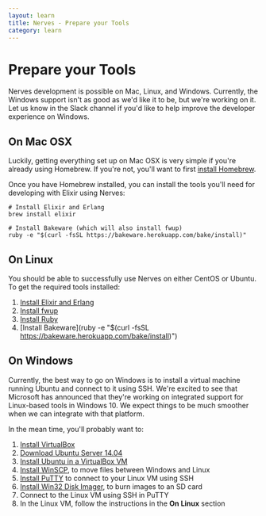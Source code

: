 ```yaml
---
layout: learn
title: Nerves - Prepare your Tools
category: learn
---
```


# Prepare your Tools

Nerves development is possible on Mac, Linux, and Windows.
Currently, the Windows support isn't as good as we'd like it to be, but we're working on it.
Let us know in the Slack channel if you'd like to help improve the developer experience on Windows.

## On Mac OSX

Luckily, getting everything set up on Mac OSX is very simple if you're already using Homebrew.
If you're not, you'll want to first [install Homebrew](http://brew.sh/).

Once you have Homebrew installed, you can install the tools you'll need for developing with Elixir using Nerves:

    # Install Elixir and Erlang
    brew install elixir

    # Install Bakeware (which will also install fwup)
    ruby -e "$(curl -fsSL https://bakeware.herokuapp.com/bake/install)"

## On Linux

You should be able to successfully use Nerves on either CentOS or Ubuntu.
To get the required tools installed:

1. [Install Elixir and Erlang](http://elixir-lang.org/install.html)
2. [Install fwup](https://github.com/fhunleth/fwup/blob/master/README.md#installing)
3. [Install Ruby](https://www.ruby-lang.org/en/documentation/installation/)
4. [Install Bakeware](ruby -e "$(curl -fsSL https://bakeware.herokuapp.com/bake/install)")

## On Windows

Currently, the best way to go on Windows is to install a virtual machine running Ubuntu and connect to it using SSH.
We're excited to see that Microsoft has announced that they're working on integrated support for Linux-based tools in Windows 10.
We expect things to be much smoother when we can integrate with that platform.

In the mean time, you'll probably want to:

1. [Install VirtualBox](https://www.virtualbox.org/wiki/Downloads)
2. [Download Ubuntu Server 14.04](http://www.ubuntu.com/download/server)
3. [Install Ubuntu in a VirtualBox VM](http://askubuntu.com/questions/142549/how-to-install-ubuntu-on-virtualbox)
4. [Install WinSCP](https://winscp.net/eng/download.php), to move files between Windows and Linux
5. [Install PuTTY](http://www.chiark.greenend.org.uk/~sgtatham/putty/download.html) to connect to your Linux VM using SSH
6. [Install Win32 Disk Imager](https://sourceforge.net/projects/win32diskimager/), to burn images to an SD card
7. Connect to the Linux VM using SSH in PuTTY
8. In the Linux VM, follow the instructions in the **On Linux** section

